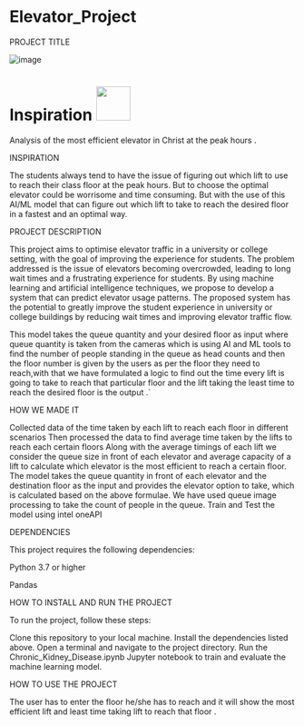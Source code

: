 # Elevator_Project

PROJECT TITLE

![image](https://images.unsplash.com/photo-1559757175-9e351c9a1301?ixlib=rb-4.0.3&ixid=MnwxMjA3fDB8MHxzZWFyY2h8Mnx8S2lkbmV5fGVufDB8fDB8fA%3D%3D&auto=format&fit=crop&w=500&q=60)

# Inspiration <img src="https://user-images.githubusercontent.com/72274851/222214323-923a3fe7-56e9-4ba0-abff-162681500702.png" width="60" height="60"> 


Analysis of the most efficient elevator in Christ at the peak hours .


INSPIRATION

The students always tend to have the issue of figuring out which lift to use to reach their class floor at the peak hours. But to choose the optimal elevator could be worrisome and time consuming. But with the use of this AI/ML model that can figure out which lift to take to reach the desired floor in a fastest and an optimal way. 

PROJECT DESCRIPTION

This project aims to optimise elevator traffic in a university or college setting, with the goal of improving the experience for students. The problem addressed is the issue of elevators becoming overcrowded, leading to long wait times and a frustrating experience for students. By using machine learning and artificial intelligence techniques, we propose to develop a system that can predict elevator usage patterns. The proposed system has the potential to greatly improve the student experience in university or college buildings by reducing wait times and improving elevator traffic flow.

This model takes the queue quantity and your desired floor as input where  queue quantity is taken from the cameras which is using AI and ML tools to find the number of people standing in the queue  as head counts and then the floor number is given by the users as per the floor they need to reach,with that we have formulated a logic to find out the time every lift is going to take to reach that particular floor and the lift taking the least time to reach the desired floor is the output .`	


HOW WE MADE IT

Collected data of the time taken by each lift to reach each floor in different scenarios
Then processed the data to find average time taken by the lifts to reach each certain floors
Along with the average timings of each lift we consider the queue size in front of each elevator and average capacity of a lift to calculate which elevator is the most efficient to reach a certain floor. 
The model takes the queue quantity in front of each elevator and the destination floor as the input and provides the elevator option to take, which is calculated based on the above formulae.
We have used queue image processing to take the count of people in the queue.
Train and Test the model using intel oneAPI


DEPENDENCIES


This project requires the following dependencies:

Python 3.7 or higher

Pandas


HOW TO INSTALL AND RUN THE PROJECT

To run the project, follow these steps:

 Clone this repository to your local machine.
 Install the dependencies listed above.
 Open a terminal and navigate to the project directory.
 Run the Chronic_Kidney_Disease.ipynb Jupyter notebook to train and evaluate the machine learning model.


HOW TO USE THE PROJECT

The user has to enter the floor he/she has to reach and it will show the most efficient lift and least time taking lift to reach that floor .







